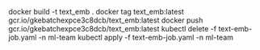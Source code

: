 docker build -t text_emb .
docker tag text_emb:latest gcr.io/gkebatchexpce3c8dcb/text_emb:latest
docker push gcr.io/gkebatchexpce3c8dcb/text_emb:latest
kubectl delete -f text-emb-job.yaml -n ml-team
kubectl apply -f text-emb-job.yaml -n ml-team